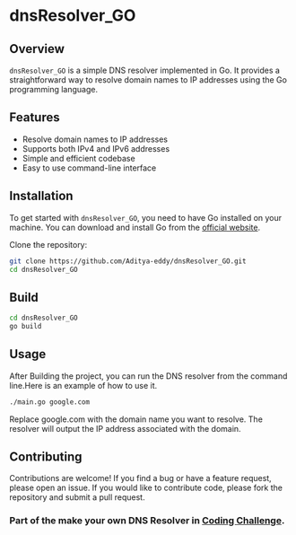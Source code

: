 # dnsResolver_GO

## Overview

`dnsResolver_GO` is a simple DNS resolver implemented in Go. It provides a straightforward way to resolve domain names to IP addresses using the Go programming language.

## Features

- Resolve domain names to IP addresses
- Supports both IPv4 and IPv6 addresses
- Simple and efficient codebase
- Easy to use command-line interface

## Installation

To get started with `dnsResolver_GO`, you need to have Go installed on your machine. You can download and install Go from the [official website](https://golang.org/dl/).

Clone the repository:

```sh
git clone https://github.com/Aditya-eddy/dnsResolver_GO.git
cd dnsResolver_GO
```
## Build

```sh
cd dnsResolver_GO
go build
```
## Usage
After Building the project, you can run the DNS resolver from the command line.Here is an example of how to use it.

```sh
./main.go google.com
```

Replace google.com with the domain name you want to resolve. The resolver will output the IP address associated with the domain.

## Contributing

Contributions are welcome! If you find a bug or have a feature request, please open an issue. If you would like to contribute code, please fork the repository and submit a pull request.

### Part of the make your own DNS Resolver in [Coding Challenge](https://codingchallenges.fyi/challenges/challenge-dns-resolver/). 

